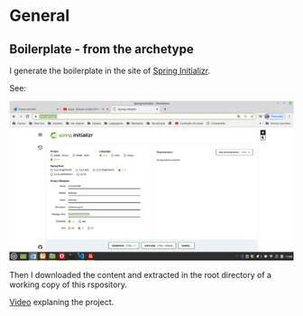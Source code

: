 # General

## Boilerplate - from the archetype

I generate the boilerplate in the site of [Spring Initializr](https://start.spring.io/).

See:

![Spring Initializr website](images/initializr-website.png)

Then I downloaded the content and extracted in the root directory of a working copy of this rspository.

[Video](https://youtu.be/APxKvJWw5hQ) explaning the project.